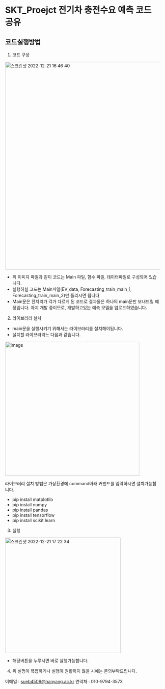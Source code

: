 # SKT_Proejct 전기차 충전수요 예측 코드 공유

## 코드실행방법

1. 코드 구성
<img width="676" alt="스크린샷 2022-12-21 16 46 40" src="https://user-images.githubusercontent.com/90487241/208850187-37bf5514-8e10-43eb-bfa8-9192e234d944.png">

- 위 이미지 파일과 같이 코드는 Main 파일, 함수 파일, 데이터파일로 구성되어 있습니다. 
- 실행하실 코드는 Main파일(EV_data, Forecasting_train_main_1, Forecasting_train_main_2)만 돌리시면 됩니다
- Main문은 전치리가 각가 다르게 된 코드로 결과물은 하나의 main문만 보내드릴 예정입니다. 아지 개발 중이므로, 개발하고있는 예측 모델을 업로드하였습니다.

2. 라이브러리 설치
- main문을 실행시키기 위해서는 라이브러리를 설치해야됩니다. 
- 설치할 라이브러리느 다음과 같습니다. 
<img width="437" alt="image" src="https://user-images.githubusercontent.com/90487241/208854167-761c66ce-2a2e-488c-a9fc-d20120020297.png">

라이브러리 설치 방법은 가상환경에 command아래 커맨드를 입력하시면 설치가능합니다.
- pip install matplotlib
- pip install numpy
- pip install pandas
- pip install tensorflow
- pip install scikit learn

3. 실행
<img width="376" alt="스크린샷 2022-12-21 17 22 34" src="https://user-images.githubusercontent.com/90487241/208855621-7552cbcb-6d2f-468e-ac70-1eaa675e2428.png">

- 해당버튼을 누루시면 바로 실행가능합니다. 

4. 위 설명이 복잡하거나 실행이 원활하지 않을 시에는 문의부탁드립니다.

이메일 : sueb4509@hanyang.ac.kr
연락처 : 010-9794-3573



